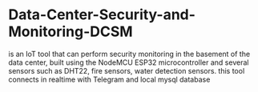 # Data-Center-Security-and-Monitoring-DCSM

is an IoT tool that can perform security monitoring in the basement of the data center, built using the NodeMCU ESP32 microcontroller and several sensors such as DHT22, fire sensors, water detection sensors. this tool connects in realtime with Telegram and local mysql database
